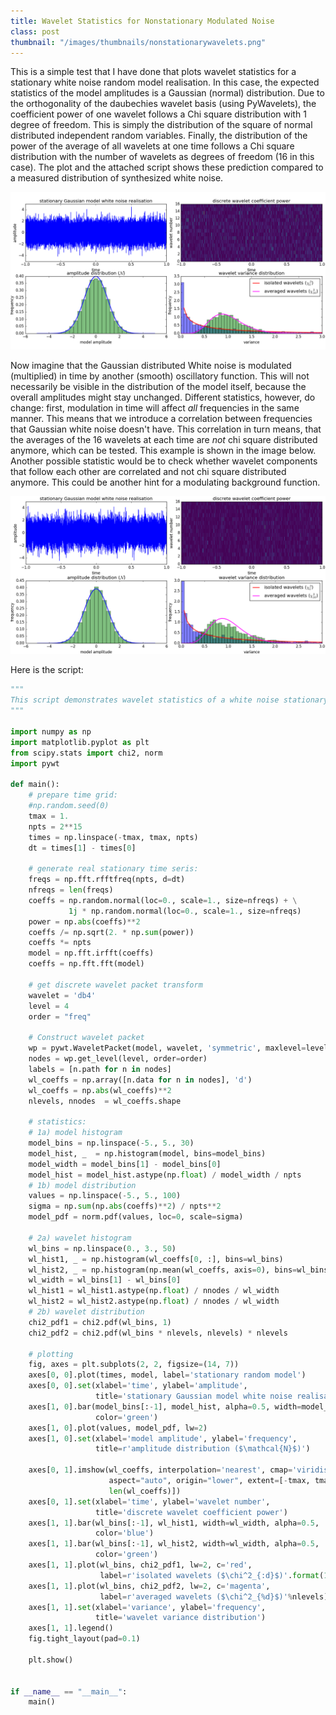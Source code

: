 ```yaml
---
title: Wavelet Statistics for Nonstationary Modulated Noise
class: post
thumbnail: "/images/thumbnails/nonstationarywavelets.png"
---
```


This is a simple test that I have done that plots wavelet statistics for a stationary white noise random model realisation.
In this case, the expected statistics of the model amplitudes is a Gaussian (normal) distribution.
Due to the orthogonality of the daubechies wavelet basis (using PyWavelets), the coefficient power of one wavelet follows a Chi square distribution with 1 degree of freedom.
This is simply the distribution of the square of normal distributed independent random variables.
Finally, the distribution of the power of the average of all wavelets at one time follows a Chi square distribution with the number of wavelets as degrees of freedom (16 in this case).
The plot and the attached script shows these prediction compared to a measured distribution of synthesized white noise.

<img src="/images/posts/stationarywavelets.png"/>

Now imagine that the Gaussian distributed White noise is modulated (multiplied) in time by another (smooth) oscillatory function.
This will not necessarily be visible in the distribution of the model itself, because the overall amplitudes might stay unchanged.
Different statistics, however, do change: first, modulation in time will affect <i>all</i> frequencies in the same manner.
This means that we introduce a correlation between frequencies that Gaussian white noise doesn't have.
This correlation in turn means, that the averages of the 16 wavelets at each time are <i>not</i> chi square distributed anymore, which can be tested.
This example is shown in the image below.
Another possible statistic would be to check whether wavelet components that follow each other are correlated and not chi square distributed anymore.
This could be another hint for a modulating background function.

<img src="/images/posts/nonstationarywavelets.png"/>

Here is the script:

```python
"""
This script demonstrates wavelet statistics of a white noise stationary random model
"""

import numpy as np
import matplotlib.pyplot as plt
from scipy.stats import chi2, norm
import pywt

def main():
    # prepare time grid:
    #np.random.seed(0)
    tmax = 1.
    npts = 2**15
    times = np.linspace(-tmax, tmax, npts)
    dt = times[1] - times[0]

    # generate real stationary time seris:
    freqs = np.fft.rfftfreq(npts, d=dt)
    nfreqs = len(freqs)
    coeffs = np.random.normal(loc=0., scale=1., size=nfreqs) + \
             1j * np.random.normal(loc=0., scale=1., size=nfreqs)
    power = np.abs(coeffs)**2
    coeffs /= np.sqrt(2. * np.sum(power))
    coeffs *= npts
    model = np.fft.irfft(coeffs)
    coeffs = np.fft.fft(model)

    # get discrete wavelet packet transform
    wavelet = 'db4'
    level = 4
    order = "freq"
    
    # Construct wavelet packet
    wp = pywt.WaveletPacket(model, wavelet, 'symmetric', maxlevel=level)
    nodes = wp.get_level(level, order=order)
    labels = [n.path for n in nodes]
    wl_coeffs = np.array([n.data for n in nodes], 'd')
    wl_coeffs = np.abs(wl_coeffs)**2
    nlevels, nnodes  = wl_coeffs.shape

    # statistics:
    # 1a) model histogram
    model_bins = np.linspace(-5., 5., 30)
    model_hist, _  = np.histogram(model, bins=model_bins)
    model_width = model_bins[1] - model_bins[0]
    model_hist = model_hist.astype(np.float) / model_width / npts
    # 1b) model distribution
    values = np.linspace(-5., 5., 100)
    sigma = np.sum(np.abs(coeffs)**2) / npts**2
    model_pdf = norm.pdf(values, loc=0, scale=sigma)

    # 2a) wavelet histogram
    wl_bins = np.linspace(0., 3., 50)
    wl_hist1, _ = np.histogram(wl_coeffs[0, :], bins=wl_bins)
    wl_hist2, _ = np.histogram(np.mean(wl_coeffs, axis=0), bins=wl_bins)
    wl_width = wl_bins[1] - wl_bins[0]
    wl_hist1 = wl_hist1.astype(np.float) / nnodes / wl_width
    wl_hist2 = wl_hist2.astype(np.float) / nnodes / wl_width
    # 2b) wavelet distribution
    chi2_pdf1 = chi2.pdf(wl_bins, 1)
    chi2_pdf2 = chi2.pdf(wl_bins * nlevels, nlevels) * nlevels
    
    # plotting
    fig, axes = plt.subplots(2, 2, figsize=(14, 7))
    axes[0, 0].plot(times, model, label='stationary random model')
    axes[0, 0].set(xlabel='time', ylabel='amplitude',
                   title='stationary Gaussian model white noise realisation')
    axes[1, 0].bar(model_bins[:-1], model_hist, alpha=0.5, width=model_width,
                   color='green')
    axes[1, 0].plot(values, model_pdf, lw=2)
    axes[1, 0].set(xlabel='model amplitude', ylabel='frequency',
                   title=r'amplitude distribution ($\mathcal{N}$)')

    axes[0, 1].imshow(wl_coeffs, interpolation='nearest', cmap='viridis',
                      aspect="auto", origin="lower", extent=[-tmax, tmax, 0,
                      len(wl_coeffs)])
    axes[0, 1].set(xlabel='time', ylabel='wavelet number',
                   title='discrete wavelet coefficient power')
    axes[1, 1].bar(wl_bins[:-1], wl_hist1, width=wl_width, alpha=0.5,
                   color='blue')
    axes[1, 1].bar(wl_bins[:-1], wl_hist2, width=wl_width, alpha=0.5,
                   color='green')
    axes[1, 1].plot(wl_bins, chi2_pdf1, lw=2, c='red',
                    label=r'isolated wavelets ($\chi^2_{:d}$)'.format(1))
    axes[1, 1].plot(wl_bins, chi2_pdf2, lw=2, c='magenta',
                    label=r'averaged wavelets ($\chi^2_{%d}$)'%nlevels)
    axes[1, 1].set(xlabel='variance', ylabel='frequency',
                   title='wavelet variance distribution')
    axes[1, 1].legend()
    fig.tight_layout(pad=0.1)

    plt.show()


if __name__ == "__main__":
    main()
```
